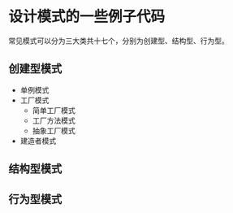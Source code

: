 # 设计模式的一些例子代码

常见模式可以分为三大类共十七个，分别为创建型、结构型、行为型。

## 创建型模式

 - 单例模式
 - 工厂模式
    - 简单工厂模式
    - 工厂方法模式
    - 抽象工厂模式
 - 建造者模式

## 结构型模式

## 行为型模式